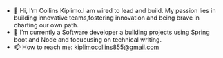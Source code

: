 - 👋 Hi, I’m Collins Kiplimo.I am wired to lead and build. My passion lies in building innovative teams,fostering innovation and being brave in charting our own path.
- 🔭 I’m currently a Software developer a building projects using Spring boot and Node and focucusing on technical writing.
- 📫 How to reach me: kiplimocollins855@gmail.com 

 



